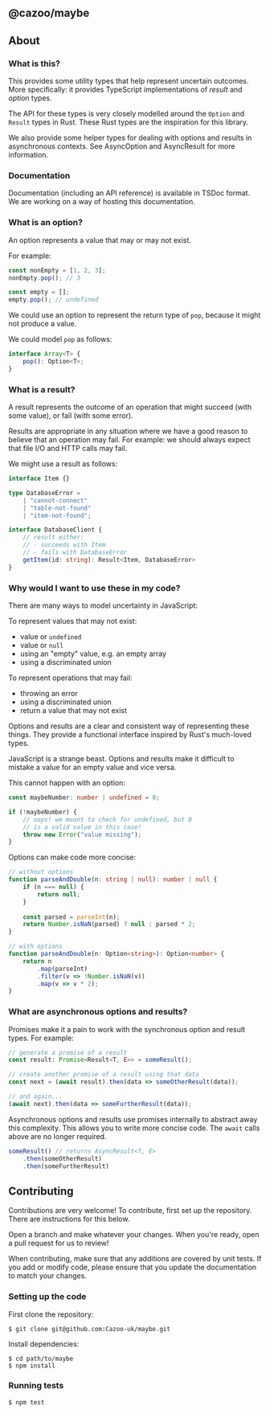 @cazoo/maybe
------------------------------------------------------------

## About
### What is this?
This provides some utility types that help represent
uncertain outcomes. More specifically: it provides
TypeScript implementations of *result* and *option* types.

The API for these types is very closely modelled around the
`Option` and `Result` types in Rust. These Rust types are the
inspiration for this library.

We also provide some helper types for dealing with
options and results in asynchronous contexts. See
AsyncOption and AsyncResult for more information.

### Documentation
Documentation (including an API reference) is available in 
TSDoc format. We are working on a way of hosting this
documentation.

### What is an option?
An option represents a value that may or may not exist.

For example:
```typescript
const nonEmpty = [1, 2, 3];
nonEmpty.pop(); // 3

const empty = [];
empty.pop(); // undefined
```
We could use an option to represent the return type
of `pop`, because it might not produce a value.

We could model `pop` as follows:
```typescript
interface Array<T> {
    pop(): Option<T>;
}
```

### What is a result?
A result represents the outcome of an operation
that might succeed (with some value), or fail (with
some error).

Results are appropriate in any situation where we
have a good reason to believe that an operation 
may fail. For example: we should always expect
that file I/O and HTTP calls may fail.

We might use a result as follows:
```typescript
interface Item {}

type DatabaseError =
    | "cannot-connect"
    | "table-not-found"
    | "item-not-found";

interface DatabaseClient {
    // result either:
    // - succeeds with Item
    // - fails with DatabaseError
    getItem(id: string): Result<Item, DatabaseError>
}
```

### Why would I want to use these in my code?
There are many ways to model uncertainty in JavaScript:

To represent values that may not exist:
- value or `undefined`
- value or `null`
- using an "empty" value, e.g. an empty array
- using a discriminated union

To represent operations that may fail:
- throwing an error
- using a discriminated union
- return a value that may not exist

Options and results are a clear and consistent way
of representing these things. They provide a
functional interface inspired by Rust's much-loved
types.

JavaScript is a strange beast. Options and results
make it difficult to mistake a value for an empty
value and vice versa.

This cannot happen with an option:
```typescript
const maybeNumber: number | undefined = 0;

if (!maybeNumber) {
    // oops! we meant to check for undefined, but 0
    // is a valid value in this case!
    throw new Error("value missing");
}
```

Options can make code more concise:
```typescript
// without options
function parseAndDouble(n: string | null): number | null {
    if (n === null) {
        return null;
    }
    
    const parsed = parseInt(n);
    return Number.isNaN(parsed) ? null : parsed * 2;
}

// with options
function parseAndDouble(n: Option<string>): Option<number> {
    return n
        .map(parseInt)
        .filter(v => !Number.isNaN(v))
        .map(v => v * 2);
}
```

### What are asynchronous options and results?
Promises make it a pain to work with the synchronous
option and result types. For example:
```typescript
// generate a promise of a result 
const result: Promise<Result<T, E>> = someResult();

// create another promise of a result using that data
const next = (await result).then(data => someOtherResult(data));

// and again...
(await next).then(data => someFurtherResult(data));
```
Asynchronous options and results use promises internally
to abstract away this complexity. This allows you to write 
more concise code. The `await` calls above are no longer 
required.
```typescript
someResult() // returns AsyncResult<T, E>
    .then(someOtherResult)
    .then(someFurtherResult)
```
## Contributing
Contributions are very welcome! To contribute, first set up
the repository. There are instructions for this below.

Open a branch and make whatever your changes. When you're 
ready, open a pull request for us to review!

When contributing, make sure that any additions are covered
by unit tests. If you add or modify code, please ensure that
you update the documentation to match your changes.

### Setting up the code
First clone the repository:
```
$ git clone git@github.com:Cazoo-uk/maybe.git
```
Install dependencies:
```
$ cd path/to/maybe
$ npm install
```
### Running tests
```
$ npm test
```
